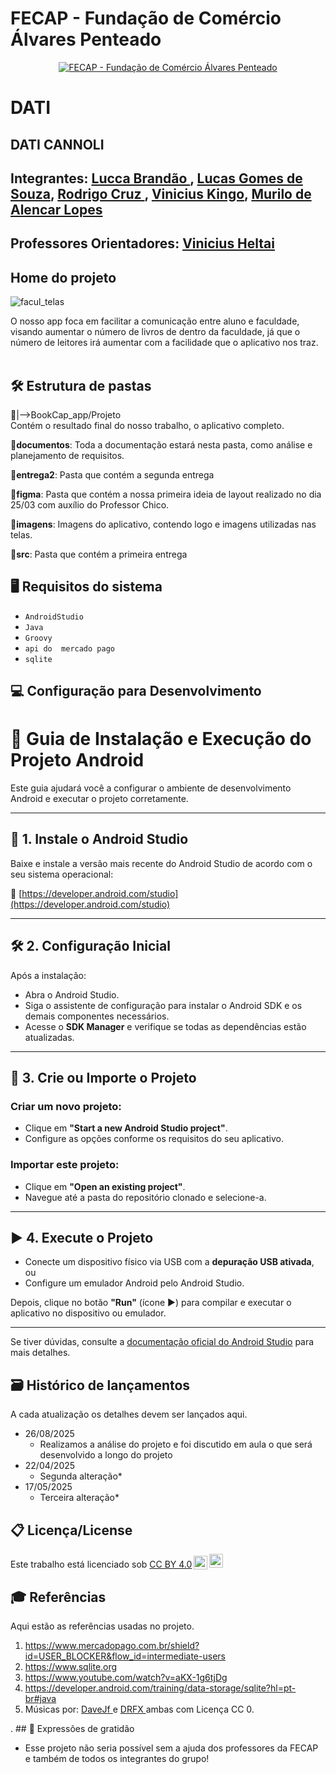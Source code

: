 
# FECAP - Fundação de Comércio Álvares Penteado

<p align="center">
<a href= "https://www.fecap.br/"><img src="https://encrypted-tbn0.gstatic.com/images?q=tbn:ANd9GcRhZPrRa89Kma0ZZogxm0pi-tCn_TLKeHGVxywp-LXAFGR3B1DPouAJYHgKZGV0XTEf4AE&usqp=CAU" alt="FECAP - Fundação de Comércio Álvares Penteado" border="0"></a>
</p>

# DATI

## DATI CANNOLI

## Integrantes: <a href="https://br.linkedin.com/in/lucca-brand%C3%A3o-821044243-/">Lucca Brandão </a>, <a href="https://br.linkedin.com/in/lucas-gomes-de-souza-526b1730a">Lucas Gomes de Souza</a>, <a href="https://www.linkedin.com/in/rodrigo-cruz-b3885116a/">Rodrigo Cruz </a>, <a href="https://www.linkedin.com/in/vinicius-kingo-1b769030a/">Vinicius Kingo</a>,  <a href="https://br.linkedin.com/in/murilo-de-alencar-lopes-55532524a">Murilo de Alencar Lopes</a>




## Professores Orientadores: <a href="https://br.linkedin.com/in/vheltai">Vinicius Heltai</a>

## Home do projeto

![facul_telas](https://github.com/user-attachments/assets/f4a25647-80a6-4033-886a-2f2a5b2d025f)


O nosso app foca em facilitar a comunicação entre aluno e faculdade, visando aumentar o número de livros de dentro da faculdade, já que o número de leitores  irá aumentar com a facilidade que o aplicativo nos traz.
<br><br>


## 🛠 Estrutura de pastas

📂|-->BookCap_app/Projeto<br> Contém o resultado final do nosso trabalho, o aplicativo completo.

📂<b>documentos</b>: Toda a documentação estará nesta pasta, como análise e planejamento de requisitos.

📂<b>entrega2</b>: Pasta que contém a segunda entrega

📂<b>figma</b>: Pasta que contém a nossa primeira ideia de layout realizado no dia 25/03 com auxílio do Professor Chico.

📂<b>imagens</b>: Imagens do aplicativo, contendo logo e imagens utilizadas nas telas.

📂<b>src</b>: Pasta que contém a primeira entrega




## 🖥️ Requisitos do sistema 
- ``AndroidStudio``
- ``Java``
- ``Groovy``
- ``api do  mercado pago``
- ``sqlite``


## 💻 Configuração para Desenvolvimento

# 📱 Guia de Instalação e Execução do Projeto Android

Este guia ajudará você a configurar o ambiente de desenvolvimento Android e executar o projeto corretamente.

---

## 🛒 1. Instale o Android Studio

Baixe e instale a versão mais recente do Android Studio de acordo com o seu sistema operacional:

🔗 [https://developer.android.com/studio](https://developer.android.com/studio)

---

## 🛠️ 2. Configuração Inicial

Após a instalação:

- Abra o Android Studio.
- Siga o assistente de configuração para instalar o Android SDK e os demais componentes necessários.
- Acesse o **SDK Manager** e verifique se todas as dependências estão atualizadas.

---

## 📲 3. Crie ou Importe o Projeto

### Criar um novo projeto:
- Clique em **"Start a new Android Studio project"**.
- Configure as opções conforme os requisitos do seu aplicativo.

### Importar este projeto:
- Clique em **"Open an existing project"**.
- Navegue até a pasta do repositório clonado e selecione-a.

---

## ▶️ 4. Execute o Projeto

- Conecte um dispositivo físico via USB com a **depuração USB ativada**, ou
- Configure um emulador Android pelo Android Studio.

Depois, clique no botão **"Run"** (ícone ▶) para compilar e executar o aplicativo no dispositivo ou emulador.

---

Se tiver dúvidas, consulte a [documentação oficial do Android Studio](https://developer.android.com/studio) para mais detalhes.

## 🗃 Histórico de lançamentos

A cada atualização os detalhes devem ser lançados aqui.

* 26/08/2025
    * Realizamos a análise do projeto e foi discutido em aula o que será desenvolvido a longo do projeto
* 22/04/2025
    * Segunda alteração*
*  17/05/2025
    * Terceira alteração*




## 📋 Licença/License

<p xmlns:cc="http://creativecommons.org/ns#" >Este trabalho está licenciado sob <a href="https://creativecommons.org/licenses/by/4.0/?ref=chooser-v1" target="_blank" rel="license noopener noreferrer" style="display:inline-block;">CC BY 4.0<img style="height:22px!important;margin-left:3px;vertical-align:text-bottom ;" src="https://mirrors.creativecommons.org/presskit/icons/cc.svg?ref=chooser-v1" alt=""><img style="height:22px!important;margin-left:3px;vertical -align:texto inferior;" src="https://mirrors.creativecommons.org/presskit/icons/by.svg?ref=chooser-v1" alt=""></a></p>

## 🎓 Referências

Aqui estão as referências usadas no projeto.

1. <https://www.mercadopago.com.br/shield?id=USER_BLOCKER&flow_id=intermediate-users>
2. <https://www.sqlite.org>
3. <https://www.youtube.com/watch?v=aKX-1g6tjDg>
4. <https://developer.android.com/training/data-storage/sqlite?hl=pt-br#java>
5. Músicas por: <a href="https://freesound.org/people/DaveJf/sounds/616544/"> DaveJf </a> e <a href="https://freesound.org/people/DRFX/sounds/338986/"> DRFX </a> ambas com Licença CC 0.

. ## 🎁 Expressões de gratidão

* Esse projeto não seria possível sem a ajuda dos professores da FECAP e também de todos os integrantes do grupo!
